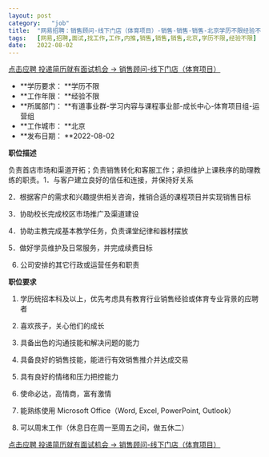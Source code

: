 ```yaml
---
layout:	post
category:	"job"
title:	"网易招聘：销售顾问-线下门店（体育项目）-销售-销售-销售-北京学历不限经验不限"
tags:	[网易,招聘,面试,找工作,工作,内推,销售,销售,销售,北京,学历不限,经验不限]
date:	2022-08-02
---
```


[点击应聘 投递简历就有面试机会 ->  销售顾问-线下门店（体育项目）](http://mobile.bole.netease.com/bole/boleDetail?id=39912&employeeId=346f03c3cda5f04c&key=all)



- **学历要求： **学历不限
- **工作年限： **经验不限
- **所属部门： **有道事业群-学习内容与课程事业部-成长中心-体育项目组-运营组
- **工作城市： **北京
- **发布日期： **2022-08-02



**职位描述**

负责首店市场和渠道开拓；负责销售转化和客服工作；承担维护上课秩序的助理教练的职责。1．与客户建立良好的信任和连接，并保持好关系

2．根据客户的需求和兴趣提供相关咨询，推销合适的课程项目并实现销售目标

3．协助校长完成校区市场推广及渠道建设

4．协助主教完成基本教学任务，负责课堂纪律和器材摆放

5．做好学员维护及日常服务，并完成续费目标

6. 公司安排的其它行政或运营任务和职责



**职位要求**

1. 学历统招本科及以上，优先考虑具有教育行业销售经验或体育专业背景的应聘者

2. 喜欢孩子，关心他们的成长

3. 具备出色的沟通技能和解决问题的能力

4. 具备良好的销售技能，能进行有效销售推介并达成交易

5. 具有良好的情绪和压力把控能力

6. 使命必达，高情商，富有激情

7. 能熟练使用 Microsoft Office（Word, Excel, PowerPoint, Outlook）

8. 可以周末工作（休息日在周一至周五之间，做五休二）



[点击应聘 投递简历就有面试机会 ->  销售顾问-线下门店（体育项目）](http://mobile.bole.netease.com/bole/boleDetail?id=39912&employeeId=346f03c3cda5f04c&key=all)